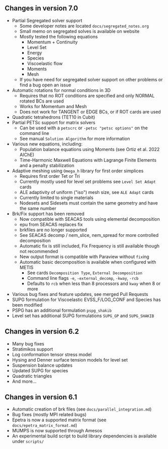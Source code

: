 ## Changes in version 7.0

- Partial Segregated solver support
    - Some developer notes are located `docs/segregated_notes.org`
    - Small memo on segregated solves is available on website
    - Mostly tested the following equations
        - Momentum + Continuity
        - Level Set
        - Energy
        - Species
        - Viscoelastic flow
        - Moments
        - Mesh
    - If you have need for segregated solver support on other problems or find a bug
      open an issue
- Automatic rotations for normal conditions in 3D
    - Requires that no ROT conditions are specified and only NORMAL rotated BCs are used
    - Works for Momentum and Mesh
    - Does not work for TANGENT or EDGE BCs, or if ROT cards are used
- Quadratic tetrahedrons (TET10 in Cubit)
- Partial PETSc support for matrix solvers
    - Can be used with a `petscrc` or `-petsc "petsc options"` on the command line
    - See manual `Solution Algorithm` for more information
- Various new equations, including:
    - Population balance equations using Moments (see Ortiz et al. 2022 AIChE)
    - Time-Harmonic Maxwell Equations with Lagrange Finite Elements and a penalty stabilization
- Adaptive meshing using `Omega_h` library for first order simplices
    - Requires first order Tet or Tri
    - Currently mostly used for level set problems see `Level Set Adapt` cards
    - ALE adaptivity of uniform ("iso") mesh size, see `ALE Adapt` cards
    - Currently limited to single materials
    - Nodesets and Sidesets must contain the same geometry and have the same number
- Brk/Fix support has been removed
    - Now compatible with SEACAS tools using elemental decomposition
    - epu from SEACAS replaces fix
    - brkfiles are no longer supported
    - See SEACAS decomp / nem_slice, nem_spread for more controlled decomposition
    - Automatic fix is still included, Fix Frequency is still available though not recommended
    - New output format is compatible with Paraview without `fix`ing
    - Automatic basic decomposition is available when configured with METIS
        - See cards `Decomposition Type`, `External Decomposition`
        - Command line flags `-e`, `-external_decomp`, `-kway`, `-rcb`
        - Defaults to `rcb` when less than 8 processors and `kway` when 8 or more
- Various bug fixes and feature updates, see merged Pull Requests
- SUPG formulation for Viscoelastic EVSS_F/LOG_CONF and Species has been modified
- PSPG has an additional formulation `pspg_shakib`
- Level set has additional SUPG formulations `SUPG_GP` and `SUPG_SHAKIB`

## Changes in version 6.2

- Many bug fixes
- Stratimikos support
- Log conformation tensor stress model
- Hysing and Denner surface tension models for level set
- Suspension balance updates
- Updated SUPG for species
- Quadratic triangles
- And more...

## Changes in version 6.1

- Automatic creation of brk files (see `docs/parallel_integration.md`)
- Bug fixes (mostly MPI related bugs)
- Epetra is now a supported matrix format (see `docs/epetra_matrix_format.md`)
- MUMPS is now supported through Amesos
- An experimental build script to build library dependencies is available under `scripts/`